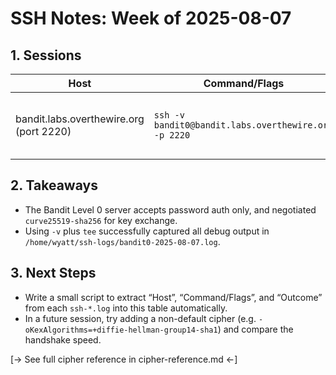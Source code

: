 # SSH Notes: Week of 2025-08-07

## 1. Sessions
| Host                                    | Command/Flags                                                               | Outcome                                                    |
|-----------------------------------------|------------------------------------------------------------------------------|------------------------------------------------------------|
| bandit.labs.overthewire.org (port 2220) | `ssh -v bandit0@bandit.labs.overthewire.org -p 2220`                          | Authentication succeeded (password); curve25519-sha256 used |

## 2. Takeaways
- The Bandit Level 0 server accepts password auth only, and negotiated `curve25519-sha256` for key exchange.  
- Using `-v` plus `tee` successfully captured all debug output in `/home/wyatt/ssh-logs/bandit0-2025-08-07.log`.

## 3. Next Steps
- Write a small script to extract “Host”, “Command/Flags”, and “Outcome” from each `ssh-*.log` into this table automatically.  
- In a future session, try adding a non-default cipher (e.g. `-oKexAlgorithms=+diffie-hellman-group14-sha1`) and compare the handshake speed.

[→ See full cipher reference in cipher-reference.md ←]

